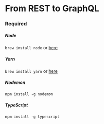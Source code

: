 # From REST to GraphQL

### Required

##### Node
`brew install node` or [here](https://nodejs.org/es/download/)

##### Yarn
`brew install yarn` or [here](https://yarnpkg.com/en/docs/install#mac-stable)

##### Nodemon
`npm install -g nodemon`

##### TypeScript
`npm install -g typescript`